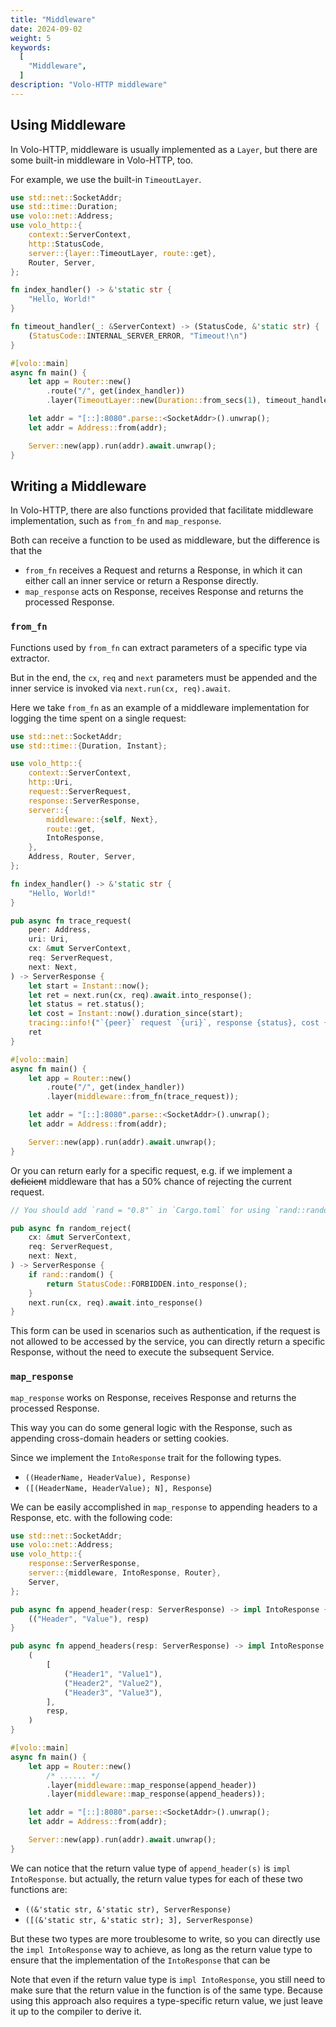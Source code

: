 ```yaml
---
title: "Middleware"
date: 2024-09-02
weight: 5
keywords:
  [
    "Middleware",
  ]
description: "Volo-HTTP middleware"
---
```


## Using Middleware

In Volo-HTTP, middleware is usually implemented as a `Layer`, but there are some built-in middleware in Volo-HTTP, too.

For example, we use the built-in `TimeoutLayer`.

```rust
use std::net::SocketAddr;
use std::time::Duration;
use volo::net::Address;
use volo_http::{
    context::ServerContext,
    http::StatusCode,
    server::{layer::TimeoutLayer, route::get},
    Router, Server,
};

fn index_handler() -> &'static str {
    "Hello, World!"
}

fn timeout_handler(_: &ServerContext) -> (StatusCode, &'static str) {
    (StatusCode::INTERNAL_SERVER_ERROR, "Timeout!\n")
}

#[volo::main]
async fn main() {
    let app = Router::new()
        .route("/", get(index_handler))
        .layer(TimeoutLayer::new(Duration::from_secs(1), timeout_handler));

    let addr = "[::]:8080".parse::<SocketAddr>().unwrap();
    let addr = Address::from(addr);

    Server::new(app).run(addr).await.unwrap();
}
```

## Writing a Middleware

In Volo-HTTP, there are also functions provided that facilitate middleware implementation, such as `from_fn` and `map_response`.

Both can receive a function to be used as middleware, but the difference is that the
- `from_fn` receives a Request and returns a Response, in which it can either call an inner service or return a Response directly.
- `map_response` acts on Response, receives Response and returns the processed Response.

### `from_fn`

Functions used by `from_fn` can extract parameters of a specific type via extractor.

But in the end, the `cx`, `req` and `next` parameters must be appended and the inner service is invoked via `next.run(cx, req).await`.

Here we take `from_fn` as an example of a middleware implementation for logging the time spent on a single request:

```rust
use std::net::SocketAddr;
use std::time::{Duration, Instant};

use volo_http::{
    context::ServerContext,
    http::Uri,
    request::ServerRequest,
    response::ServerResponse,
    server::{
        middleware::{self, Next},
        route::get,
        IntoResponse,
    },
    Address, Router, Server,
};

fn index_handler() -> &'static str {
    "Hello, World!"
}

pub async fn trace_request(
    peer: Address,
    uri: Uri,
    cx: &mut ServerContext,
    req: ServerRequest,
    next: Next,
) -> ServerResponse {
    let start = Instant::now();
    let ret = next.run(cx, req).await.into_response();
    let status = ret.status();
    let cost = Instant::now().duration_since(start);
    tracing::info!("`{peer}` request `{uri}`, response {status}, cost {cost:?}");
    ret
}

#[volo::main]
async fn main() {
    let app = Router::new()
        .route("/", get(index_handler))
        .layer(middleware::from_fn(trace_request));

    let addr = "[::]:8080".parse::<SocketAddr>().unwrap();
    let addr = Address::from(addr);

    Server::new(app).run(addr).await.unwrap();
}

```

Or you can return early for a specific request, e.g. if we implement a ~~deficient~~ middleware that has a 50% chance of rejecting the current request.

```rust
// You should add `rand = "0.8"` in `Cargo.toml` for using `rand::random`

pub async fn random_reject(
    cx: &mut ServerContext,
    req: ServerRequest,
    next: Next,
) -> ServerResponse {
    if rand::random() {
        return StatusCode::FORBIDDEN.into_response();
    }
    next.run(cx, req).await.into_response()
}
```

This form can be used in scenarios such as authentication, if the request is not allowed to be accessed by the service,
you can directly return a specific Response, without the need to execute the subsequent Service.

### `map_response`

`map_response` works on Response, receives Response and returns the processed Response.

This way you can do some general logic with the Response, such as appending cross-domain headers or setting cookies.

Since we implement the `IntoResponse` trait for the following types.
- `((HeaderName, HeaderValue), Response)`
- `([(HeaderName, HeaderValue); N], Response`)

We can be easily accomplished in `map_response` to appending headers to a Response, etc. with the following code:

```rust
use std::net::SocketAddr;
use volo::net::Address;
use volo_http::{
    response::ServerResponse,
    server::{middleware, IntoResponse, Router},
    Server,
};

pub async fn append_header(resp: ServerResponse) -> impl IntoResponse {
    (("Header", "Value"), resp)
}

pub async fn append_headers(resp: ServerResponse) -> impl IntoResponse {
    (
        [
            ("Header1", "Value1"),
            ("Header2", "Value2"),
            ("Header3", "Value3"),
        ],
        resp,
    )
}

#[volo::main]
async fn main() {
    let app = Router::new()
        /* ...... */
        .layer(middleware::map_response(append_header))
        .layer(middleware::map_response(append_headers));

    let addr = "[::]:8080".parse::<SocketAddr>().unwrap();
    let addr = Address::from(addr);

    Server::new(app).run(addr).await.unwrap();
}
```

We can notice that the return value type of `append_header(s)` is `impl IntoResponse`.
but actually, the return value types for each of these two functions are:
- `((&'static str, &'static str), ServerResponse)`
- `([(&'static str, &'static str); 3], ServerResponse)`

But these two types are more troublesome to write, so you can directly use the `impl IntoResponse` way to achieve,
as long as the return value type to ensure that the implementation of the `IntoResponse` that can be

Note that even if the return value type is `impl IntoResponse`, you still need to make sure that the return value in the function is of the same type.
Because using this approach also requires a type-specific return value, we just leave it up to the compiler to derive it.
